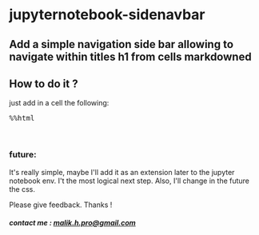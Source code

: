 # jupyternotebook-sidenavbar

## Add a simple navigation side bar allowing to navigate within titles h1 from cells markdowned

## How to do it ?
just add in a cell the following:
<pre>
%%html
    <script src="https://cdn.rawgit.com/malikHouni/jupyternotebook-sidenavbar/master/sidenavbar-v0.1.js"></script>
</pre>

### future: 
It's really simple, maybe I'll add it as an extension later to the jupyter notebook env. I't the most logical next step.
Also, I'll change in the future the  css.

Please give feedback. Thanks !
##### contact me : malik.h.pro@gmail.com
